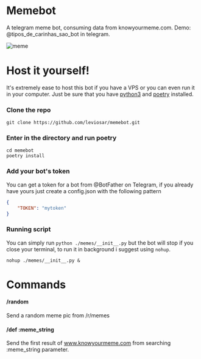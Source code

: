 # Memebot

A telegram meme bot, consuming data from knowyourmeme.com.
Demo: @tipos_de_carinhas_sao_bot in telegram.

![meme](https://i.kym-cdn.com/entries/icons/original/000/000/063/Rage.jpg)

# Host it yourself!

It's extremely ease to host this bot if you have a VPS or you can even run it in your computer. Just be sure that you have [python3](https://www.python.org/downloads/) and [poetry](https://github.com/sdispater/poetry) installed.

### Clone the repo

```
git clone https://github.com/leviosar/memebot.git
```

### Enter in the directory and run poetry

```
cd memebot
poetry install
```

### Add your bot's token

You can get a token for a bot from @BotFather on Telegram, if you already have yours just create a config.json with the following pattern

```json
{
    "TOKEN": "mytoken"
}
```

### Running script

You can simply run ```python ./memes/__init__.py``` but the bot will stop if you close your terminal, to run it in background i suggest using ```nohup```.

```
nohup ./memes/__init__.py &
```

# Commands

#### /random

Send a random meme pic from /r/memes

#### /def :meme_string

Send the first result of www.knowyourmeme.com from searching :meme_string parameter.